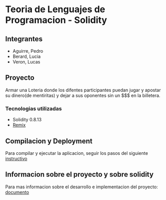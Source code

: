 # Teoria de Lenguajes de Programacion - Solidity

## Integrantes

- Aguirre, Pedro
- Berard, Lucia
- Veron, Lucas

## Proyecto

Armar una Loteria donde los difentes participantes puedan jugar y apostar su dinero(de mentiritas) y dejar a sus oponentes sin un $$$ en la billetera.

### Tecnologias utilizadas

- Solidity 0.8.13
- [Remix](https://remix.ethereum.org/)

## Compilacion y Deployment

Para compilar y ejecutar la aplicacion, seguir los pasos del siguiente [instructivo](https://github.com/lmberard/TDL_Solidity/blob/main/CONTRIBUTING.md)

## Informacion sobre el proyecto y sobre solidity

Para mas informacion sobre el desarrollo e implementacion del proyecto: [documento](https://github.com/lmberard/TDL_Solidity/blob/main/SOLIDITY.md)
